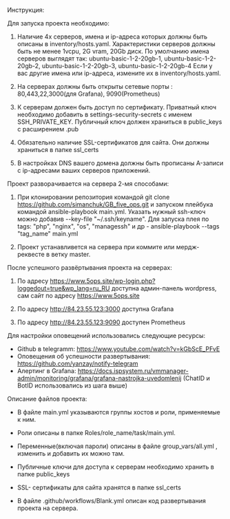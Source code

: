 Инструкция:

Для запуска проекта необходимо:
  1. Наличие 4х серверов, имена и ip-адреса которых должны быть описаны в inventory/hosts.yaml.
     Характеристики серверов должны быть не менее 1vcpu, 2G vram, 20Gb диск.
     По умолчанию имена серверов выглядят так: ubuntu-basic-1-2-20gb-1, ubuntu-basic-1-2-20gb-2, ubuntu-basic-1-2-20gb-3, ubuntu-basic-1-2-20gb-4
     Если у вас другие имена или ip-адреса, измените их в inventory/hosts.yaml.   
  
  2. На серверах должны быть открыты сетевые порты : 80,443,22,3000(для Grafana), 9090(Prometheus) 
  
  3. К серверам должен быть доступ по сертификату. 
     Приватный ключ необходимо добавить в settings-security-secrets c именем SSH_PRIVATE_KEY.
     Публичный ключ должен храниться в public_keys c расширением .pub
     
  4. Обязательно наличие SSL-сертификатов для сайта.
     Они должны храниться в папке ssl_certs  
     
  5. В настройках DNS вашего домена должны быть прописаны A-записи с ip-адресами ваших серверов приложений.   
  

Проект разворачивается на сервера 2-мя способами:

  1. При клонировании репозитория командой git clone https://github.com/simanchuk/GB_five_ops.git
     и запуском плейбука командой ansible-playbook main.yml.
     Указать нужный ssh-ключ можно добавив --key-file "~/.ssh/keyname".
     Для запуска плея по tags: "php", "nginx", "os", "managessh" и др - ansible-playbook --tags "tag_name" main.yml
 
  2. Проект устанавливется на сервера при коммите или мердж-реквесте в ветку master.


После успешного развёртывания проекта на серверах:
  
  1. По адресу https://www.5ops.site/wp-login.php?loggedout=true&wp_lang=ru_RU 
     доступна админ-панель wordpress, сам сайт по адресу https://www.5ops.site
     
  2. По адресу http://84.23.55.123:3000 доступна Grafana
  
  3. По адресу http://84.23.55.123:9090 доступен Prometheus


Для настройки оповещений использовались следующие ресурсы:
 - Github в telegramm: https://www.youtube.com/watch?v=kGbScE_PFvE
 - Оповещения об успешности развертывания: https://github.com/yanzay/notify-telegram
 - Алертинг в Grafana: https://docs.ispsystem.ru/vmmanager-admin/monitoring/grafana/grafana-nastrojka-uvedomlenij
   (ChatID и BotID использовались из шага выше)


Описание файлов проекта:

 - В файле main.yml указываются группы хостов и роли, применяемые к ним.

 - Роли описаны в папке Roles/role_name/task/main.yml.
   
 - Переменные(включая пароли) описаны в файле group_vars/all.yml , изменить и добавить их можно там.

 - Публичные ключи для доступа к серверам необходимо хранить в папке public_keys

 - SSL- сертификаты для сайта хранятся в папке ssl_certs

 - В файле .github/workflows/Blank.yml описан код развертывания проекта на сервера.

